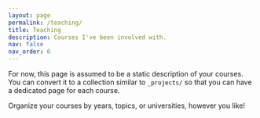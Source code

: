 ```yaml
---
layout: page
permalink: /teaching/
title: Teaching
description: Courses I've been involved with.
nav: false
nav_order: 6
---
```


For now, this page is assumed to be a static description of your courses. You can convert it to a collection similar to `_projects/` so that you can have a dedicated page for each course.

Organize your courses by years, topics, or universities, however you like!
